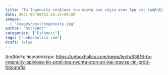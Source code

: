 ```yaml
---
title: "Το Ingenuity επιβίωσε την πρώτη του νύχτα στον Άρη και τράβηξε την πρώτη φωτογραφία"
date: 2021-04-08T12:20:11+00:00
images:
  - "images/post/ingenuity.jpg"
author: "AstroBot"
categories: ["Ειδήσεις"]
tags: ["unboxholics.com"]
draft: false
---
```




Διαβάστε περισσότερα: https://unboxholics.com/news/tech/83816-to-ingenuity-epiviose-tin-proti-tou-nychta-ston-ari-kai-travixe-tin-proti-fotografia
